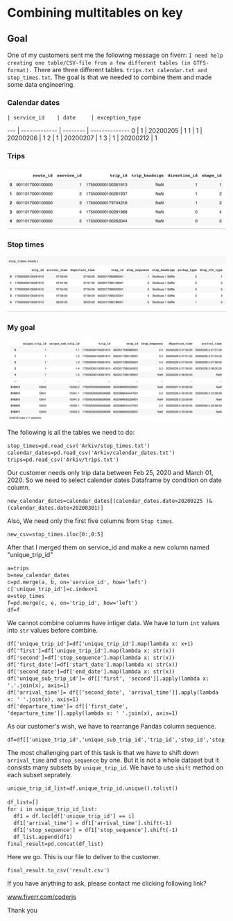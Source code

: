 # Combining multitables on key

## Goal
One of my customers sent me the following message on fiverr: `I need help creating one table/CSV-file from a few different tables (in GTFS-format).` 
There are three different tables. `trips.txt calendar.txt and stop_times.txt`. The goal is that we needed to combine them and made some data engineering. 

### Calendar dates

    | service_id    | date     | exception_type
--- | ------------- | -------- | --------------
0   | 1             | 20200205 | 1
1   | 1 	        | 20200206 | 1
2   | 1             | 20200207 | 1
3   | 1             | 20200212 | 1


### Trips

![trips](/images/trips.png)

### Stop times

![stop times](/images/stop_times.png)

### My goal

![Final](/images/final.png)

The following is all the tables we need to do:

	stop_times=pd.read_csv('Arkiv/stop_times.txt')
	calendar_dates=pd.read_csv('Arkiv/calendar_dates.txt')
	trips=pd.read_csv('Arkiv/trips.txt')

Our customer needs only trip data between Feb 25, 2020 and March 01, 2020. So we need to select calender dates Dataframe by condition on date column. 

	new_calendar_dates=calendar_dates[(calendar_dates.date>20200225 )& (calendar_dates.date<20200301)]

Also, We need only the first five columns from `Stop times`. 

	new_csv=stop_times.iloc[0:,0:5]

After that I merged them on service_id and make a new column named "unique_trip_id"

	a=trips
	b=new_calendar_dates
	c=pd.merge(a, b, on='service_id', how='left')
	c['unique_trip_id']=c.index+1
	e=stop_times
	f=pd.merge(c, e, on='trip_id', how='left')
	df=f
We cannot combine columns have intiger data. We have to turn `int` values into `str` values before combine.

	df['unique_trip_id']=df['unique_trip_id'].map(lambda x: x+1)
	df['first']=df['unique_trip_id'].map(lambda x: str(x))
	df['second']=df['stop_sequence'].map(lambda x: str(x))
	df['first_date']=df['start_date'].map(lambda x: str(x))
	df['second_date']=df['end_date'].map(lambda x: str(x))
	df['unique_sub_trip_id']= df[['first', 'second']].apply(lambda x: '.'.join(x), axis=1)
	df['arrival_time']= df[['second_date', 'arrival_time']].apply(lambda x: ' '.join(x), axis=1)
	df['departure_time']= df[['first_date', 'departure_time']].apply(lambda x: ' '.join(x), axis=1)

As our customer's wish, we have to rearrange Pandas column sequence. 

	df=df[['unique_trip_id','unique_sub_trip_id','trip_id','stop_id','stop_sequence','arrival_time','departure_time']]

The most challenging part of this task is that we have to shift down `arrival_time` and `stop_sequence` by one. But it is not a whole dataset but it consists many subsets by `unique_trip_id`. We have to use `shift` method on each subset seprately. 


	unique_trip_id_list=df.unique_trip_id.unique().tolist()

	df_list=[]
	for i in unique_trip_id_list:
	  df1 = df.loc[df['unique_trip_id'] == i]
	  df1['arrival_time'] = df1['arrival_time'].shift(-1)
	  df1['stop_sequence'] = df1['stop_sequence'].shift(-1)
	  df_list.append(df1)
	final_result=pd.concat(df_list)

Here we go. This is our file to deliver to the customer. 

	final_result.to_csv('result.csv')

If you have anything to ask, please contact me clicking following link? 

www.fiverr.com/coderjs

Thank you
